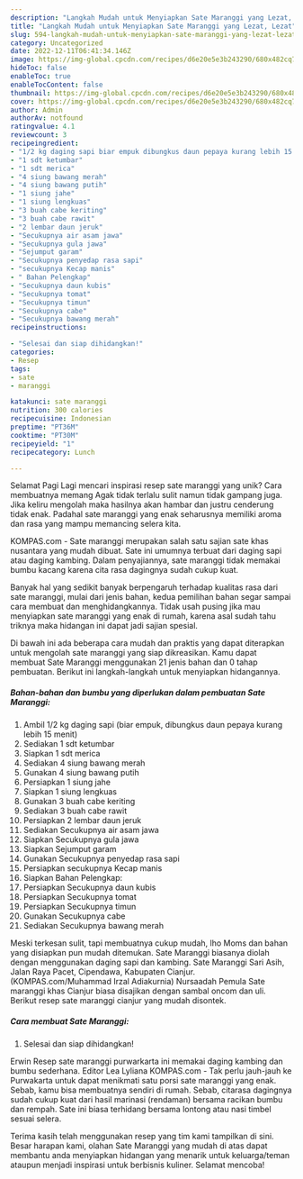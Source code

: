 ```yaml
---
description: "Langkah Mudah untuk Menyiapkan Sate Maranggi yang Lezat, Lezat"
title: "Langkah Mudah untuk Menyiapkan Sate Maranggi yang Lezat, Lezat"
slug: 594-langkah-mudah-untuk-menyiapkan-sate-maranggi-yang-lezat-lezat
category: Uncategorized
date: 2022-12-11T06:41:34.146Z
image: https://img-global.cpcdn.com/recipes/d6e20e5e3b243290/680x482cq70/sate-maranggi-foto-resep-utama.jpg
hideToc: false
enableToc: true
enableTocContent: false
thumbnail: https://img-global.cpcdn.com/recipes/d6e20e5e3b243290/680x482cq70/sate-maranggi-foto-resep-utama.jpg
cover: https://img-global.cpcdn.com/recipes/d6e20e5e3b243290/680x482cq70/sate-maranggi-foto-resep-utama.jpg
author: Admin
authorAv: notfound
ratingvalue: 4.1
reviewcount: 3
recipeingredient:
- "1/2 kg daging sapi biar empuk dibungkus daun pepaya kurang lebih 15 menit"
- "1 sdt ketumbar"
- "1 sdt merica"
- "4 siung bawang merah"
- "4 siung bawang putih"
- "1 siung jahe"
- "1 siung lengkuas"
- "3 buah cabe keriting"
- "3 buah cabe rawit"
- "2 lembar daun jeruk"
- "Secukupnya air asam jawa"
- "Secukupnya gula jawa"
- "Sejumput garam"
- "Secukupnya penyedap rasa sapi"
- "secukupnya Kecap manis"
- " Bahan Pelengkap"
- "Secukupnya daun kubis"
- "Secukupnya tomat"
- "Secukupnya timun"
- "Secukupnya cabe"
- "Secukupnya bawang merah"
recipeinstructions:

- "Selesai dan siap dihidangkan!"
categories:
- Resep
tags:
- sate
- maranggi

katakunci: sate maranggi 
nutrition: 300 calories
recipecuisine: Indonesian
preptime: "PT36M"
cooktime: "PT30M"
recipeyield: "1"
recipecategory: Lunch

---
```



Selamat Pagi Lagi mencari inspirasi resep sate maranggi yang unik? Cara membuatnya memang Agak tidak terlalu sulit namun tidak gampang juga. Jika keliru mengolah maka hasilnya akan hambar dan justru cenderung tidak enak. Padahal sate maranggi yang enak seharusnya memiliki aroma dan rasa yang mampu memancing selera kita.


KOMPAS.com - Sate maranggi merupakan salah satu sajian sate khas nusantara yang mudah dibuat. Sate ini umumnya terbuat dari daging sapi atau daging kambing. Dalam penyajiannya, sate maranggi tidak memakai bumbu kacang karena cita rasa dagingnya sudah cukup kuat.

Banyak hal yang sedikit banyak berpengaruh terhadap kualitas rasa dari sate maranggi, mulai dari jenis bahan, kedua pemilihan bahan segar sampai cara membuat dan menghidangkannya. Tidak usah pusing jika mau menyiapkan sate maranggi yang enak di rumah, karena asal sudah tahu triknya maka hidangan ini dapat jadi sajian spesial.


Di bawah ini ada beberapa cara mudah dan praktis yang dapat diterapkan untuk mengolah sate maranggi yang siap dikreasikan. Kamu dapat membuat Sate Maranggi menggunakan 21 jenis bahan dan 0 tahap pembuatan. Berikut ini langkah-langkah untuk menyiapkan hidangannya.

<!--inarticleads1-->

##### Bahan-bahan dan bumbu yang diperlukan dalam pembuatan Sate Maranggi:

1. Ambil 1/2 kg daging sapi (biar empuk, dibungkus daun pepaya kurang lebih 15 menit)
1. Sediakan 1 sdt ketumbar
1. Siapkan 1 sdt merica
1. Sediakan 4 siung bawang merah
1. Gunakan 4 siung bawang putih
1. Persiapkan 1 siung jahe
1. Siapkan 1 siung lengkuas
1. Gunakan 3 buah cabe keriting
1. Sediakan 3 buah cabe rawit
1. Persiapkan 2 lembar daun jeruk
1. Sediakan Secukupnya air asam jawa
1. Siapkan Secukupnya gula jawa
1. Siapkan Sejumput garam
1. Gunakan Secukupnya penyedap rasa sapi
1. Persiapkan secukupnya Kecap manis
1. Siapkan  Bahan Pelengkap:
1. Persiapkan Secukupnya daun kubis
1. Persiapkan Secukupnya tomat
1. Persiapkan Secukupnya timun
1. Gunakan Secukupnya cabe
1. Sediakan Secukupnya bawang merah


Meski terkesan sulit, tapi membuatnya cukup mudah, lho Moms dan bahan yang disiapkan pun mudah ditemukan. Sate Maranggi biasanya diolah dengan menggunakan daging sapi dan kambing. Sate Maranggi Sari Asih, Jalan Raya Pacet, Cipendawa, Kabupaten Cianjur. (KOMPAS.com/Muhammad Irzal Adiakurnia) Nursaadah Pemula Sate maranggi khas Cianjur biasa disajikan dengan sambal oncom dan uli. Berikut resep sate maranggi cianjur yang mudah disontek. 

<!--inarticleads2-->

##### Cara membuat Sate Maranggi:


1. Selesai dan siap dihidangkan!

Erwin Resep sate maranggi purwarkarta ini memakai daging kambing dan bumbu sederhana. Editor Lea Lyliana KOMPAS.com - Tak perlu jauh-jauh ke Purwakarta untuk dapat menikmati satu porsi sate maranggi yang enak. Sebab, kamu bisa membuatnya sendiri di rumah. Sebab, citarasa dagingnya sudah cukup kuat dari hasil marinasi (rendaman) bersama racikan bumbu dan rempah. Sate ini biasa terhidang bersama lontong atau nasi timbel sesuai selera. 

Terima kasih telah menggunakan resep yang tim kami tampilkan di sini. Besar harapan kami, olahan Sate Maranggi yang mudah di atas dapat membantu anda menyiapkan hidangan yang menarik untuk keluarga/teman ataupun menjadi inspirasi untuk berbisnis kuliner. Selamat mencoba!
